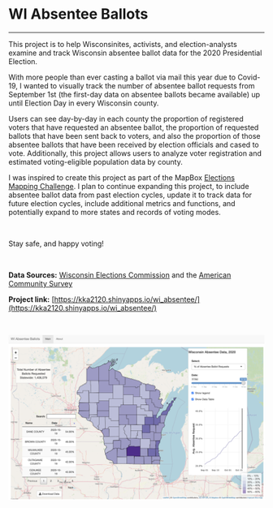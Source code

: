 
# WI Absentee Ballots

*************************************************

This project is to help Wisconsinites, activists, and election-analysts examine and track Wisconsin absentee ballot data for the 2020 Presidential Election.

With more people than ever casting a ballot via mail this year due to Covid-19, I wanted to visually track the number of absentee ballot requests from September 1st (the first-day data on absentee ballots became available) up until Election Day in every Wisconsin county. 

Users can see day-by-day in each county the proportion of registered voters that have requested an absentee ballot, the proportion of requested ballots that have been sent back to voters, and also the proportion of those absentee ballots that have been received by election officials and cased to vote. Additionally, this project allows users to analyze voter registration and estimated voting-eligible population data by county.

I was inspired to create this project as part of the MapBox [Elections Mapping Challenge](https://www.mapbox.com/elections-challenge-2020). I plan to continue expanding this project, to include absentee ballot data from past election cycles, update it to track data for future election cycles, include additional metrics and functions, and potentially expand to more states and records of voting modes.

<br>

Stay safe, and happy voting!

<br>

**Data Sources:** [Wisconsin Elections Commission](https://elections.wi.gov/) and the [American Community Survey](https://www.census.gov/programs-surveys/acs)


**Project link:** [https://kka2120.shinyapps.io/wi_absentee/](https://kka2120.shinyapps.io/wi_absentee/)

<br>

![](img/map.png)

